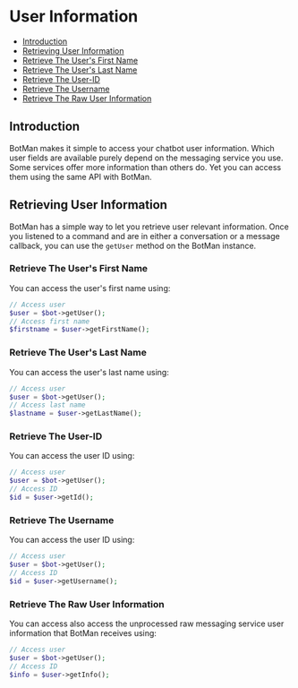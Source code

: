 # User Information

- [Introduction](#introduction)
- [Retrieving User Information](#retrieving-user-information)
- [Retrieve The User's First Name](#retrieving-user-firstname)
- [Retrieve The User's Last Name](#retrieving-user-lastname)
- [Retrieve The User-ID](#retrieving-user-id)
- [Retrieve The Username](retrieving-username)
- [Retrieve The Raw User Information](#retrieving-raw-user-information)

## Introduction
BotMan makes it simple to access your chatbot user information. Which user fields are available purely depend on the messaging service you use. Some services offer more information than others do. Yet you can access them using the same API with BotMan.

<a id="retrieving-user-information"></a>

## Retrieving User Information
BotMan has a simple way to let you retrieve user relevant information. Once you listened to a command and are in either a conversation or a message callback, you can use the `getUser` method on the BotMan instance.

<a id="retrieving-user-firstname"></a>
### Retrieve The User's First Name
You can access the user's first name using:

```php
// Access user
$user = $bot->getUser();
// Access first name
$firstname = $user->getFirstName();
```

<a id="retrieving-user-lastname"></a>
### Retrieve The User's Last Name
You can access the user's last name using:

```php
// Access user
$user = $bot->getUser();
// Access last name
$lastname = $user->getLastName();
```

<a id="retrieving-user-id"></a>
### Retrieve The User-ID
You can access the user ID using:

```php
// Access user
$user = $bot->getUser();
// Access ID
$id = $user->getId();
```

<a id="retrieving-username"></a>
### Retrieve The Username
You can access the user ID using:

```php
// Access user
$user = $bot->getUser();
// Access ID
$id = $user->getUsername();
```

<a id="retrieving-raw-user-information"></a>
### Retrieve The Raw User Information
You can access also access the unprocessed raw messaging service user information that BotMan receives using:

```php
// Access user
$user = $bot->getUser();
// Access ID
$info = $user->getInfo();
```